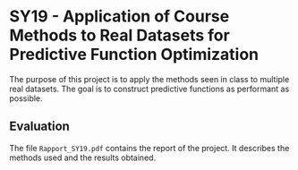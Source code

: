 # SY19 - Application of Course Methods to Real Datasets for Predictive Function Optimization

The purpose of this project is to apply the methods seen in class to multiple real datasets. The goal is to construct predictive functions as performant as possible.

## Evaluation

The file `Rapport_SY19.pdf` contains the report of the project. It describes the methods used and the results obtained.
